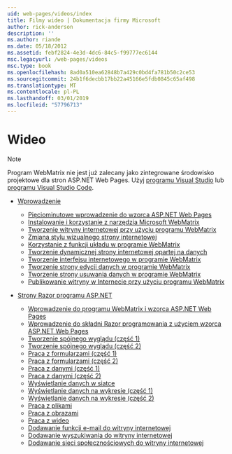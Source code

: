 ```yaml
---
uid: web-pages/videos/index
title: Filmy wideo | Dokumentacja firmy Microsoft
author: rick-anderson
description: ''
ms.author: riande
ms.date: 05/18/2012
ms.assetid: febf2824-4e3d-4dc6-84c5-f99777ec6144
msc.legacyurl: /web-pages/videos
msc.type: book
ms.openlocfilehash: 8ad0a510ea62848b7a429c0bd4fa781b50c2ce53
ms.sourcegitcommit: 24b1f6decbb17bb22a45166e5fdb0845c65af498
ms.translationtype: MT
ms.contentlocale: pl-PL
ms.lasthandoff: 03/01/2019
ms.locfileid: "57796713"
---
```

<a name="videos"></a>Wideo
====================

> [!NOTE] 
> Program WebMatrix nie jest już zalecany jako zintegrowane środowisko projektowe dla stron ASP.NET Web Pages. Użyj [programu Visual Studio](xref:aspnet/web-pages/overview/getting-started/program-asp-net-web-pages-in-visual-studio) lub [programu Visual Studio Code](https://code.visualstudio.com/).

- [Wprowadzenie](introduction/index.md)

    - [Pięciominutowe wprowadzenie do wzorca ASP.NET Web Pages](introduction/5-minute-introduction-to-aspnet-web-pages.md)
    - [Instalowanie i korzystanie z narzędzia Microsoft WebMatrix](introduction/install-and-use-the-microsoft-webmatrix-tool.md)
    - [Tworzenie witryny internetowej przy użyciu programu WebMatrix](introduction/create-a-website-using-webmatrix.md)
    - [Zmiana stylu wizualnego strony internetowej](introduction/change-the-visual-style-of-a-web-page.md)
    - [Korzystanie z funkcji układu w programie WebMatrix](introduction/use-the-layout-features-in-webmatrix.md)
    - [Tworzenie dynamicznej strony internetowej opartej na danych](introduction/create-a-data-driven-dynamic-web-page.md)
    - [Tworzenie interfejsu internetowego w programie WebMatrix](introduction/create-a-web-interface-in-webmatrix.md)
    - [Tworzenie strony edycji danych w programie WebMatrix](introduction/create-an-edit-data-page-in-webmatrix.md)
    - [Tworzenie strony usuwania danych w programie WebMatrix](introduction/create-a-delete-data-page-in-webmatrix.md)
    - [Publikowanie witryny w Internecie przy użyciu programu WebMatrix](introduction/publish-a-website-to-the-internet-using-webmatrix.md)
- [Strony Razor programu ASP.NET](aspnet-razor-pages/index.md)

    - [Wprowadzenie do programu WebMatrix i wzorca ASP.NET Web Pages](aspnet-razor-pages/getting-started-with-webmatrix-and-aspnet-web-pages.md)
    - [Wprowadzenie do składni Razor programowania z użyciem wzorca ASP.NET Web Pages](aspnet-razor-pages/introduction-to-aspnet-web-programming-using-the-razor-syntax.md)
    - [Tworzenie spójnego wyglądu (część 1)](aspnet-razor-pages/creating-a-consistent-look-part-1.md)
    - [Tworzenie spójnego wyglądu (część 2)](aspnet-razor-pages/creating-a-consistent-look-part-2.md)
    - [Praca z formularzami (część 1)](aspnet-razor-pages/working-with-forms-part-1.md)
    - [Praca z formularzami (część 2)](aspnet-razor-pages/working-with-forms-part-2.md)
    - [Praca z danymi (część 1)](aspnet-razor-pages/working-with-data-part-1.md)
    - [Praca z danymi (część 2)](aspnet-razor-pages/working-with-data-part-2.md)
    - [Wyświetlanie danych w siatce](aspnet-razor-pages/displaying-data-in-a-grid.md)
    - [Wyświetlanie danych na wykresie (część 1)](aspnet-razor-pages/displaying-data-in-a-chart-part-1.md)
    - [Wyświetlanie danych na wykresie (część 2)](aspnet-razor-pages/displaying-data-in-a-chart-part-2.md)
    - [Praca z plikami](aspnet-razor-pages/working-with-files.md)
    - [Praca z obrazami](aspnet-razor-pages/working-with-images.md)
    - [Praca z wideo](aspnet-razor-pages/working-with-video.md)
    - [Dodawanie funkcji e-mail do witryny internetowej](aspnet-razor-pages/adding-email-to-your-web-site.md)
    - [Dodawanie wyszukiwania do witryny internetowej](aspnet-razor-pages/adding-search-to-your-web-site.md)
    - [Dodawanie sieci społecznościowych do witryny internetowej](aspnet-razor-pages/adding-social-networking-to-your-website.md)
